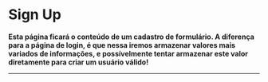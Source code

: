 # Sign Up

**Esta página ficará o conteúdo de um cadastro de formulário. A diferença para a página de login, é que nessa iremos armazenar valores mais variados de informações, e possívelmente tentar armazenar este valor diretamente para criar um usuário válido!**

---